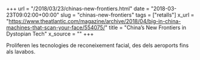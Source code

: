 +++
url = "/2018/03/23/chinas-new-frontiers.html"
date = "2018-03-23T09:02:00+00:00"
slug = "chinas-new-frontiers"
tags = ["retalls"]
x_url = "https://www.theatlantic.com/magazine/archive/2018/04/big-in-china-machines-that-scan-your-face/554075/"
title = "China’s New Frontiers in Dystopian Tech"
x_source = ""
+++


Proliferen les tecnologies de reconeixement facial, des dels aeroports fins als lavabos.

